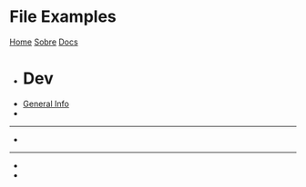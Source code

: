 # File Examples

[Home](index.md)
[Sobre](about.md)
[Docs]()

  * # Dev
  * [General Info](./meta-files/docs/general_information.md)
  * 
  - - - -
  *
  - - - -
  * 
  * 